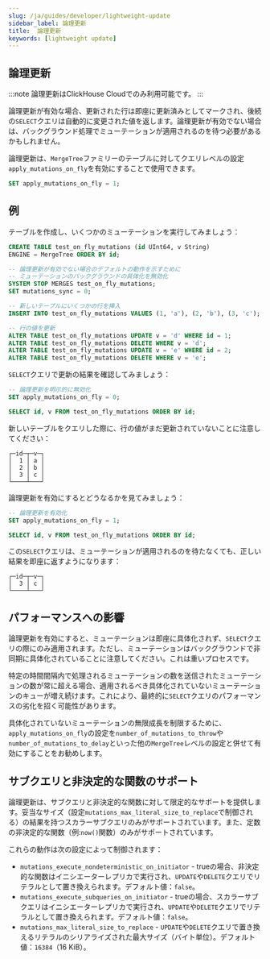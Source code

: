 ```yaml
---
slug: /ja/guides/developer/lightweight-update
sidebar_label: 論理更新
title:  論理更新
keywords: [lightweight update]
---
```


## 論理更新

:::note
論理更新はClickHouse Cloudでのみ利用可能です。
:::

論理更新が有効な場合、更新された行は即座に更新済みとしてマークされ、後続の`SELECT`クエリは自動的に変更された値を返します。論理更新が有効でない場合は、バックグラウンド処理でミューテーションが適用されるのを待つ必要があるかもしれません。

論理更新は、`MergeTree`ファミリーのテーブルに対してクエリレベルの設定`apply_mutations_on_fly`を有効にすることで使用できます。

```sql
SET apply_mutations_on_fly = 1;
```

## 例

テーブルを作成し、いくつかのミューテーションを実行してみましょう：
```sql
CREATE TABLE test_on_fly_mutations (id UInt64, v String) 
ENGINE = MergeTree ORDER BY id;

-- 論理更新が有効でない場合のデフォルトの動作を示すために
-- ミューテーションのバックグラウンドの具体化を無効化
SYSTEM STOP MERGES test_on_fly_mutations;
SET mutations_sync = 0;

-- 新しいテーブルにいくつかの行を挿入
INSERT INTO test_on_fly_mutations VALUES (1, 'a'), (2, 'b'), (3, 'c');

-- 行の値を更新
ALTER TABLE test_on_fly_mutations UPDATE v = 'd' WHERE id = 1;
ALTER TABLE test_on_fly_mutations DELETE WHERE v = 'd';
ALTER TABLE test_on_fly_mutations UPDATE v = 'e' WHERE id = 2;
ALTER TABLE test_on_fly_mutations DELETE WHERE v = 'e';
```

`SELECT`クエリで更新の結果を確認してみましょう：
```sql
-- 論理更新を明示的に無効化
SET apply_mutations_on_fly = 0;

SELECT id, v FROM test_on_fly_mutations ORDER BY id;
```

新しいテーブルをクエリした際に、行の値がまだ更新されていないことに注意してください：

```
┌─id─┬─v─┐
│  1 │ a │
│  2 │ b │
│  3 │ c │
└────┴───┘
```

論理更新を有効にするとどうなるかを見てみましょう：

```sql
-- 論理更新を有効化
SET apply_mutations_on_fly = 1;

SELECT id, v FROM test_on_fly_mutations ORDER BY id;
```

この`SELECT`クエリは、ミューテーションが適用されるのを待たなくても、正しい結果を即座に返すようになります：

```
┌─id─┬─v─┐
│  3 │ c │
└────┴───┘
```

## パフォーマンスへの影響

論理更新を有効にすると、ミューテーションは即座に具体化されず、`SELECT`クエリの際にのみ適用されます。ただし、ミューテーションはバックグラウンドで非同期に具体化されていることに注意してください。これは重いプロセスです。

特定の時間間隔内で処理されるミューテーションの数を送信されたミューテーションの数が常に超える場合、適用されるべき具体化されていないミューテーションのキューが増え続けます。これにより、最終的に`SELECT`クエリのパフォーマンスの劣化を招く可能性があります。

具体化されていないミューテーションの無限成長を制限するために、`apply_mutations_on_fly`の設定を`number_of_mutations_to_throw`や`number_of_mutations_to_delay`といった他の`MergeTree`レベルの設定と併せて有効にすることをお勧めします。

## サブクエリと非決定的な関数のサポート

論理更新は、サブクエリと非決定的な関数に対して限定的なサポートを提供します。妥当なサイズ（設定`mutations_max_literal_size_to_replace`で制御される）の結果を持つスカラーサブクエリのみがサポートされています。また、定数の非決定的な関数（例:`now()`関数）のみがサポートされています。

これらの動作は次の設定によって制御されます：

- `mutations_execute_nondeterministic_on_initiator` - trueの場合、非決定的な関数はイニシエーターレプリカで実行され、`UPDATE`や`DELETE`クエリでリテラルとして置き換えられます。デフォルト値：`false`。
- `mutations_execute_subqueries_on_initiator` - trueの場合、スカラーサブクエリはイニシエーターレプリカで実行され、`UPDATE`や`DELETE`クエリでリテラルとして置き換えられます。デフォルト値：`false`。
- `mutations_max_literal_size_to_replace` - `UPDATE`や`DELETE`クエリで置き換えるリテラルのシリアライズされた最大サイズ（バイト単位）。デフォルト値：`16384`（16 KiB）。
